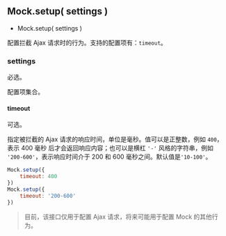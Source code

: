 <!-- API Specification -->

## Mock.setup( settings )

* Mock.setup( settings )

配置拦截 Ajax 请求时的行为。支持的配置项有：`timeout`。

### settings

必选。

配置项集合。

#### timeout

可选。

指定被拦截的 Ajax 请求的响应时间，单位是毫秒。值可以是正整数，例如 `400`，表示 400 毫秒 后才会返回响应内容；也可以是横杠 `'-'` 风格的字符串，例如 `'200-600'`，表示响应时间介于 200 和 600 毫秒之间。默认值是`'10-100'`。

```js
Mock.setup({
	timeout: 400
})
Mock.setup({
	timeout: '200-600'
})
```

> 目前，该接口仅用于配置 Ajax 请求，将来可能用于配置 Mock 的其他行为。